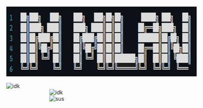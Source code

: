 <p align="center"> <img width="794" height="186" src="https://raw.githubusercontent.com/imMilanxdddd/imMilanxdddd/main/banner.png" alt="banner"> </p>
<img align="left" width="390" alt="idk" src="https://raw.githubusercontent.com/imMilanxdddd/imMilanxdddd/main/github-metrics.svg">
<img align="right" width="390" alt="idk" src="https://raw.githubusercontent.com/imMilanxdddd/imMilanxdddd/main/sec.svg">   

<img width="390" align="right" alt="sus" src="https://count.getloli.com/get/@:imMilanxddd?theme=rule34">
